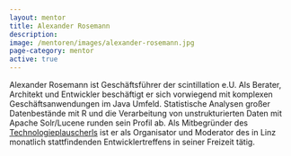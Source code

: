 ```yaml
---
layout: mentor
title: Alexander Rosemann
description: 
image: /mentoren/images/alexander-rosemann.jpg
page-category: mentor
active: true
---
```


Alexander Rosemann ist Geschäftsführer der scintillation e.U. Als Berater, Architekt und Entwickler beschäftigt er sich vorwiegend mit komplexen Geschäftsanwendungen im Java Umfeld. 
Statistische Analysen großer Datenbestände mit R und die Verarbeitung von unstrukturierten Daten mit Apache Solr/Lucene runden sein Profil ab. 
Als Mitbegründer des <a href="http://technologieplauscherl.at/" target="_blank">Technologieplauscherls</a> ist er als Organisator und Moderator des in Linz monatlich stattfindenden Entwicklertreffens in seiner Freizeit tätig.